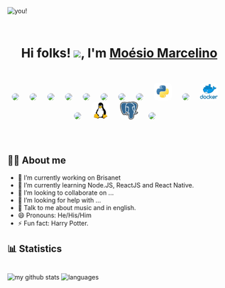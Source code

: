 ![you!](https://user-images.githubusercontent.com/37598129/96891755-5aa2cf00-145f-11eb-884a-6eb28a59b907.png)

<br> 
<h1 align="center">Hi folks! <img src="https://raw.githubusercontent.com/MartinHeinz/MartinHeinz/master/wave.gif" width="30px">, I'm <a href="https://moesiomarcelino.github.io" target="__blank">Moésio Marcelino</a></h1>

<br>
<p align="center">
<code><img height="40" style="margin-right: 20px; border-radius: 8px" src="https://user-images.githubusercontent.com/37598129/96894671-2a106480-1462-11eb-8255-e8dcc9ea1a52.png"></code>
<code><img height="40" style="margin-right: 20px; border-radius: 8px" src="https://user-images.githubusercontent.com/37598129/96894915-4c09e700-1462-11eb-9a12-c5fba0d6060f.png"></code>
<code><img height="40" style="margin-right: 20px; border-radius: 8px" src="https://user-images.githubusercontent.com/37598129/96895249-9c814480-1462-11eb-959a-cfa04616ad78.png"></code>
<code><img height="40" style="margin-right: 20px; border-radius: 8px" src="https://user-images.githubusercontent.com/37598129/96895362-b884e600-1462-11eb-8d94-9bd2ebcfc1b2.png"></code>
<code><img height="40" style="margin-right: 20px; border-radius: 8px" src="https://user-images.githubusercontent.com/37598129/96895848-419c1d00-1463-11eb-93dd-80504a14c255.png"></code>
<code><img height="40" style="margin-right: 20px; border-radius: 8px" src="https://user-images.githubusercontent.com/37598129/96895953-5ed0eb80-1463-11eb-9012-cf2c5f19634a.png"></code>
<code><img height="40" style="margin-right: 20px; border-radius: 8px" src="https://user-images.githubusercontent.com/37598129/96896194-9b044c00-1463-11eb-9a11-5e5c990bee74.png"></code>
<code><img height="40" style="margin-right: 20px; border-radius: 8px" src="https://user-images.githubusercontent.com/37598129/96896307-bbcca180-1463-11eb-8e5e-b80399cadcea.png"></code>
<code><img height="40" style="margin-right: 20px; border-radius: 8px" src="https://raw.githubusercontent.com/github/explore/80688e429a7d4ef2fca1e82350fe8e3517d3494d/topics/python/python.png"></code>
<code><img height="40" style="margin-right: 20px; border-radius: 8px" src="https://user-images.githubusercontent.com/37598129/96896651-24b41980-1464-11eb-8a48-572336189034.png"></code>
<code><img height="40" style="margin-right: 20px; border-radius: 8px" src="https://raw.githubusercontent.com/github/explore/80688e429a7d4ef2fca1e82350fe8e3517d3494d/topics/docker/docker.png"></code>
<code><img height="40" style="margin-right: 20px; border-radius: 8px" src="https://user-images.githubusercontent.com/37598129/96896547-02ba9700-1464-11eb-8502-6f16de68a828.png"></code>
<code><img height="40" style="margin-right: 20px; border-radius: 8px" src="https://raw.githubusercontent.com/github/explore/80688e429a7d4ef2fca1e82350fe8e3517d3494d/topics/linux/linux.png"></code>
<code><img height="40" style="margin-right: 20px; border-radius: 8px" src="https://raw.githubusercontent.com/github/explore/80688e429a7d4ef2fca1e82350fe8e3517d3494d/topics/postgresql/postgresql.png"></code>
<code><img height="40" style="margin-right: 20px; border-radius: 8px" src="https://user-images.githubusercontent.com/37598129/96896417-d99a0680-1463-11eb-9c40-dcd46edb4a1b.png"></code>
</p>

<br >
<br >

## 👨‍🏫️ About me

- 🔭 I’m currently working on Brisanet
- 🌱 I’m currently learning Node.JS, ReactJS and React Native.
- 👯 I’m looking to collaborate on ...
- 🤔 I’m looking for help with ...
- 💬 Talk to me about music and in english.
- 😄 Pronouns: He/His/Him
- ⚡ Fun fact: Harry Potter.

## :bar_chart: Statistics

<p align="left">
<br>
<img src="https://github-readme-stats.vercel.app/api?username=moesiomarcelino&show_icons=true&theme=buefy" alt="my github stats" width="420"/>&nbsp;<img src="https://github-readme-stats.vercel.app/api/top-langs/?username=moesiomarcelino&layout=compact&theme=buefy" alt="languages" height="165">
</p>
